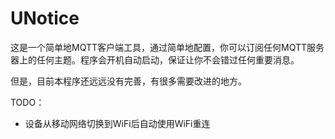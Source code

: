 UNotice
=======

这是一个简单地MQTT客户端工具，通过简单地配置，你可以订阅任何MQTT服务器上的任何主题。程序会开机自动启动，保证让你不会错过任何重要消息。

但是，目前本程序还远远没有完善，有很多需要改进的地方。

TODO：

- 设备从移动网络切换到WiFi后自动使用WiFi重连
